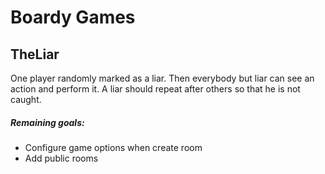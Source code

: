 # Boardy Games

## TheLiar
One player randomly marked as a liar. Then everybody but liar can see an action and perform it. A liar should repeat after others so that he is not caught.


##### Remaining goals:

 - Configure game options when create room
 - Add public rooms